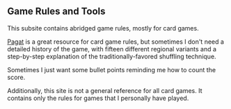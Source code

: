 

## Game Rules and Tools

This subsite contains abridged game rules, mostly for card games. 

[Pagat](https://www.pagat.com/) is a great resource for card game rules, 
but sometimes I don't need a detailed history of the game, 
with fifteen different regional variants and a step-by-step explanation of the traditionally-favored shuffling technique.

Sometimes I just want some bullet points reminding me how to count the score.

Additionally, this site is not a general reference for all card games.
It contains only the rules for games that I personally have played.

